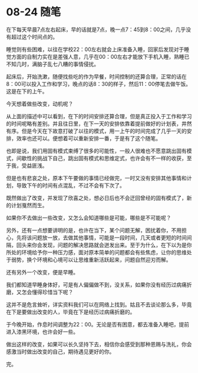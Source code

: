 # 08-24 随笔

在下每天早晨7点左右起床，早的话就是7点，晚一点7：45到8：00之间，几乎没有超过这个时间点的。

睡觉则有些困难，以往在学校22：00左右就会上床准备入睡，回家后发现对于睡觉方面的自制力实在是差强人意，几乎在00：00左右才能放下手机入睡，熟睡已不知几时，满脑子乱七八糟的事情侵扰。

起床后，开始洗漱，随便找些吃的作为早餐，时间控制的还算合理，正常的话在8：00可以投入工作和学习，晚点的话8：30的样子，然后11：00停笔去做午饭。这是在下的上午。

今天想着做些改变，动机呢？

从上面的描述中可以看到，在下的时间安排还算合理，但是真正投入于工作和学习的时间呢略有差别。并且往日里，在下一天的安排依靠着提前做好的计划表，井然有序。但是今天在下故意打破了以往的模式，用一上午的时间完成了几乎一天的安排，效率也还可以。便想着可以重新安排一番，于是有了这个随笔。

也即是说，我们用固有模式束缚了很多的可能性，一般人很难也不愿意跳出固有模式，间歇性的挑战下自己，跳出固有模式和思维定式，也许会有不一样的收获，至于我，受益匪浅。

但是也有悲哀之处，原本下午要做的事情已经做完，一时又没有安排其他事情和计划，导致下午的时间有点混乱，不过不会有下次了。

既然做出了改变，并发现了欣喜之处，想必日后也不会迂回曾经的固有模式了，新的计划戛然而生。

如果你不去做出一些改变，又怎么会知道哪些是可能，哪些是不可能呢？

另外，还有一点想要讲明的是，也许在当下，某个问题无解，困扰着你，不用担心，先将该问题放一放，去做其他事情，可能是一段时间，几天或者更短的时间间隔，回头来你会发现，问题的解决思路就会迸发出来。至于为什么，在下以为是你所处的环境给予你一种压力感，面对原本简单的问题都会有些焦虑，让你的思维处于弱势，换个环境和心境可以让思维重新活跃起来，问题自然迎刃而解。

还有另外一个改变，便是早睡。

我们都知道早睡身体好，可是有人偏偏做不到，没关系，如果你没有经历过病痛折磨，又怎会懂得珍惜当下呢？

这并不是危言耸听，详实资料我们可以在网络上找到。姑且不去谈论那么多，毕竟在下是要做出改变的人，毕竟在下是经历过病痛折磨的。

于今晚开始，作息时间调整为22：00。无论是否有困意，都去准备入睡吧，提前进入漆黑环境，也许会好一些。

做出这样的改变，如果可以长久坚持下去，相信你会感受到那种恩赐与洗礼，你会感激当时做出改变的自己，期待遇见更好的你。

完。



